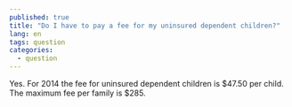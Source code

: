 ```yaml
---
published: true
title: "Do I have to pay a fee for my uninsured dependent children?"
lang: en
tags: question
categories:
  - question
---
```


Yes. For 2014 the fee for uninsured dependent children is $47.50 per child. The maximum fee per family is $285.
